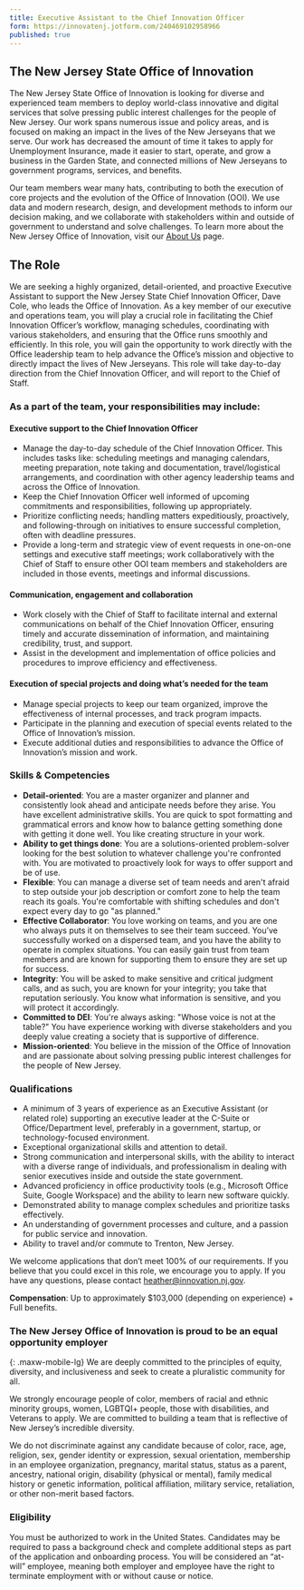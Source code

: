 ```yaml
---
title: Executive Assistant to the Chief Innovation Officer
form: https://innovatenj.jotform.com/240469102958966
published: true
---
```


## The New Jersey State Office of Innovation

The New Jersey State Office of Innovation is looking for diverse and experienced team members to deploy world-class innovative and digital services that solve pressing public interest challenges for the people of New Jersey. Our work spans numerous issue and policy areas, and is focused on making an impact in the lives of the New Jerseyans that we serve. Our work has decreased the amount of time it takes to apply for Unemployment Insurance, made it easier to start, operate, and grow a business in the Garden State, and connected millions of New Jerseyans to government programs, services, and benefits.

Our team members wear many hats, contributing to both the execution of core projects and the evolution of the Office of Innovation (OOI). We use data and modern research, design, and development methods to inform our decision making, and we collaborate with stakeholders within and outside of government to understand and solve challenges. To learn more about the New Jersey Office of Innovation, visit our [About Us](https://innovation.nj.gov/about) page.


## The Role
We are seeking a highly organized, detail-oriented, and proactive Executive Assistant to support the New Jersey State Chief Innovation Officer, Dave Cole, who leads the Office of Innovation. As a key member of our executive and operations team, you will play a crucial role in facilitating the Chief Innovation Officer’s workflow, managing schedules, coordinating with various stakeholders, and ensuring that the Office runs smoothly and efficiently.  In this role, you will gain the opportunity to work directly with the Office leadership team to help advance the Office’s mission and objective to directly impact the lives of New Jerseyans.  This role will take day-to-day direction from the Chief Innovation Officer, and will report to the Chief of Staff.

### As a part of the team, your responsibilities may include:

#### Executive support to the Chief Innovation Officer
- Manage the day-to-day schedule of the Chief Innovation Officer. This includes tasks like: scheduling meetings and managing calendars, meeting preparation, note taking and documentation, travel/logistical arrangements, and coordination with other agency leadership teams and across the Office of Innovation. 
- Keep the Chief Innovation Officer well informed of upcoming commitments and responsibilities, following up appropriately.
- Prioritize conflicting needs; handling matters expeditiously, proactively, and following-through on initiatives to ensure successful completion, often with deadline pressures.
- Provide a long-term and strategic view of event requests in one-on-one settings and executive staff meetings; work collaboratively with the Chief of Staff to ensure other OOI team members and stakeholders are included in those events, meetings and informal discussions.  

#### Communication, engagement and collaboration
- Work closely with the Chief of Staff to facilitate internal and external communications on behalf of the Chief Innovation Officer, ensuring timely and accurate dissemination of information, and maintaining credibility, trust, and support.
- Assist in the development and implementation of office policies and procedures to improve efficiency and effectiveness.

#### Execution of special projects and doing what’s needed for the team
- Manage special projects to keep our team organized, improve the effectiveness of internal processes, and track program impacts.
- Participate in the planning and execution of special events related to the Office of Innovation’s mission.
- Execute additional duties and responsibilities to advance the Office of Innovation’s mission and work.


### Skills & Competencies
- **Detail-oriented**: You are a master organizer and planner and consistently look ahead and anticipate needs before they arise. You have excellent administrative skills. You are quick to spot formatting and grammatical errors and know how to balance getting something done with getting it done well. You like creating structure in your work.
- **Ability to get things done**: You are a solutions-oriented problem-solver looking for the best solution to whatever challenge you're confronted with. You are motivated to proactively look for ways to offer support and be of use. 
- **Flexible**: You can manage a diverse set of team needs and aren't afraid to step outside your job description or comfort zone to help the team reach its goals. You're comfortable with shifting schedules and don't expect every day to go "as planned."
- **Effective Collaborator**: You love working on teams, and you are one who always puts it on themselves to see their team succeed. You’ve successfully worked on a dispersed team, and you have the ability to operate in complex situations. You can easily gain trust from team members and are known for supporting them to ensure they are set up for success. 
- **Integrity**: You will be asked to make sensitive and critical judgment calls, and as such, you are known for your integrity; you take that reputation seriously. You know what information is sensitive, and you will protect it accordingly.
- **Committed to DEI**: You're always asking: "Whose voice is not at the table?" You have experience working with diverse stakeholders and you deeply value creating a society that is supportive of difference. 
- **Mission-oriented**: You believe in the mission of the Office of Innovation and are passionate about solving pressing public interest challenges for the people of New Jersey. 

### Qualifications
- A minimum of 3 years of experience as an Executive Assistant (or related role) supporting an executive leader at the C-Suite or Office/Department level, preferably in a government, startup, or technology-focused environment.
- Exceptional organizational skills and attention to detail.
- Strong communication and interpersonal skills, with the ability to interact with a diverse range of individuals, and professionalism in dealing with senior executives inside and outside the state government.
- Advanced proficiency in office productivity tools (e.g., Microsoft Office Suite, Google Workspace) and the ability to learn new software quickly.
- Demonstrated ability to manage complex schedules and prioritize tasks effectively.
- An understanding of government processes and culture, and a passion for public service and innovation.
- Ability to travel and/or commute to Trenton, New Jersey. 

We welcome applications that don’t meet 100% of our requirements. If you believe that you could excel in this role, we encourage you to apply. If you have any questions, please contact [heather@innovation.nj.gov](mailto:heather@innovation.nj.gov).

**Compensation**: Up to approximately $103,000 (depending on experience) + Full benefits.

### The New Jersey Office of Innovation is proud to be an equal opportunity employer
{: .maxw-mobile-lg}
We are deeply committed to the principles of equity, diversity, and inclusiveness and seek to create a pluralistic community for all.

We strongly encourage people of color, members of racial and ethnic minority groups, women, LGBTQI+ people, those with disabilities, and Veterans to apply. We are committed to building a team that is reflective of New Jersey’s incredible diversity.  

We do not discriminate against any candidate because of color, race, age, religion, sex, gender identity or expression, sexual orientation, membership in an employee organization, pregnancy, marital status, status as a parent, ancestry, national origin, disability (physical or mental), family medical history or genetic information, political affiliation, military service, retaliation, or other non-merit based factors.

### Eligibility

You must be authorized to work in the United States. Candidates may be required to pass a background check and complete additional steps as part of the application and onboarding process. You will be considered an “at-will” employee, meaning both employer and employee have the right to terminate employment with or without cause or notice. 